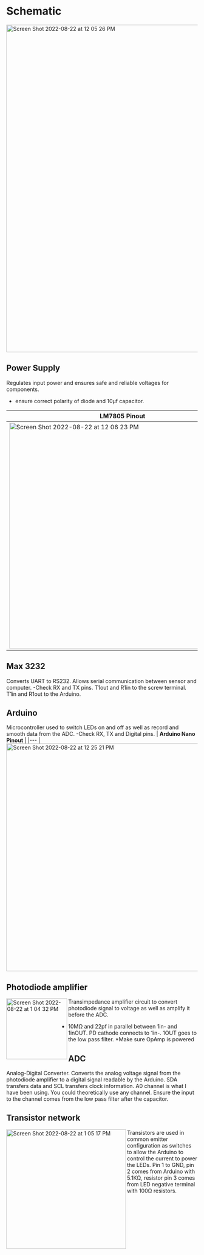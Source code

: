 # Schematic
<img width="863" alt="Screen Shot 2022-08-22 at 12 05 26 PM" src="https://user-images.githubusercontent.com/90986809/185967140-c53564e6-aaa4-4b96-8251-fc4e92e16291.png">

## Power Supply
Regulates input power and ensures safe and reliable voltages for components.
- ensure correct polarity of diode and 10µf capacitor.

LM7805 Pinout              | Capacitor polarity | Diode Polarity                                                                                                                           |
----------------------|--------|---------------------------------------------------------------------------------------------------------------------------------------------------|
| <img width="596" alt="Screen Shot 2022-08-22 at 12 06 23 PM" src="https://user-images.githubusercontent.com/90986809/185967888-a9bb82fe-3b4d-40fa-a32c-7d44f1aa36a5.png">  |  <img width="322" alt="Screen Shot 2022-08-22 at 12 07 48 PM" src="https://user-images.githubusercontent.com/90986809/185967889-dc147ff1-ac1e-4f62-9975-bb7484381400.png">                    |  <img width="319" alt="Screen Shot 2022-08-22 at 12 10 24 PM" src="https://user-images.githubusercontent.com/90986809/185968136-5d3b2108-10e4-4299-be19-d366ccdb8709.png">        |                                                                                                                                                     







## Max 3232
Converts UART to RS232. Allows serial communication between sensor and computer.
-Check RX and TX pins. T1out and R1in to the screw terminal. T1in and R1out to the Arduino.

## Arduino
Microcontroller used to switch LEDs on and off as well as record and smooth data from the ADC.
-Check RX, TX and Digital pins.
| **Arduino Nano Pinout**              |
|---
| <img width="600" alt="Screen Shot 2022-08-22 at 12 25 21 PM" src="https://user-images.githubusercontent.com/90986809/185977459-88b61806-44a3-429a-b07a-1b56bcace3e7.png">

## Photodiode amplifier
<img align="left" img width="160" alt="Screen Shot 2022-08-22 at 1 04 32 PM" src="https://user-images.githubusercontent.com/90986809/185978471-9dd8e05d-b376-4cf2-886b-9d81ebfd9e0b.png"> Transimpedance amplifier circuit to convert photodiode signal to voltage as well as amplify it before the ADC.
- 10MΩ and 22pf in parallel between 1in- and 1inOUT. PD cathode connects to 1in-. 1OUT goes to the low pass filter. *Make sure OpAmp is powered

## ADC
Analog-Digital Converter. Converts the analog voltage signal from the photodiode amplifier to a digital signal readable by the Arduino. SDA transfers data and SCL transfers clock information. A0 channel is what I have been using. You could theoretically use any channel. Ensure the input to the channel comes from the low pass filter after the capacitor.
## Transistor network
<img align="left" img width="315" alt="Screen Shot 2022-08-22 at 1 05 17 PM" src="https://user-images.githubusercontent.com/90986809/185978502-c2566217-7753-48aa-a07f-78d5726bfbaf.png"> Transistors are used in common emitter configuration as switches to allow the Arduino to control the current to power the LEDs. Pin 1 to GND, pin 2 comes from Arduino with 5.1KΩ, resistor pin 3 comes from LED negative terminal with 100Ω resistors.
